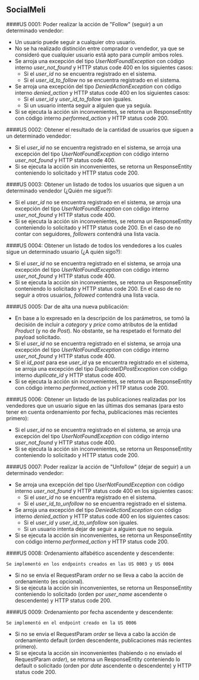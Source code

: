 ## SocialMeli

####US 0001: Poder realizar la acción de "Follow" (seguir) a un determinado vendedor:
- Un usuario puede seguir a cualquier otro usuario.
- No se ha realizado distinción entre comprador o vendedor, ya que se consideró que cualquier usuario está apto para cumplir ambos roles.
- Se arroja una excepción del tipo _UserNotFoundException_ con código interno _user_not_found_ y HTTP status code 400 en los siguientes casos:
  * Si el _user_id_ no se encuentra registrado en el sistema.
  * Si el _user_id_to_follow_ no se encuentra registrado en el sistema.
- Se arroja una excepción del tipo _DeniedActionException_ con código interno _denied_action_ y HTTP status code 400 en los siguientes casos:
  * Si el _user_id_ y _user_id_to_follow_ son iguales.
  * Si un usuario intenta seguir a alguien que ya seguía.
- Si se ejecuta la acción sin inconvenientes, se retorna un ResponseEntity con código interno _performed_action_ y HTTP status code 200.

####US 0002: Obtener el resultado de la cantidad de usuarios que siguen a un determinado vendedor:
- Si el _user_id_ no se encuentra registrado en el sistema, se arroja una excepción del tipo _UserNotFoundException_ con código interno _user_not_found_ y HTTP status code 400.
- Si se ejecuta la acción sin inconvenientes, se retorna un ResponseEntity conteniendo lo solicitado y HTTP status code 200.

####US 0003: Obtener un listado de todos los usuarios que siguen a un determinado vendedor (¿Quién me sigue?):
- Si el _user_id_ no se encuentra registrado en el sistema, se arroja una excepción del tipo _UserNotFoundException_ con código interno _user_not_found_ y HTTP status code 400.
- Si se ejecuta la acción sin inconvenientes, se retorna un ResponseEntity conteniendo lo solicitado y HTTP status code 200. En el caso de no contar con seguidores, _followers_ contendrá una lista vacía.

####US 0004: Obtener un listado de todos los vendedores a los cuales sigue un determinado usuario (¿A quién sigo?):
- Si el _user_id_ no se encuentra registrado en el sistema, se arroja una excepción del tipo _UserNotFoundException_ con código interno _user_not_found_ y HTTP status code 400.
- Si se ejecuta la acción sin inconvenientes, se retorna un ResponseEntity conteniendo lo solicitado y HTTP status code 200. En el caso de no seguir a otros usuarios, _followed_ contendrá una lista vacía.

####US 0005: Dar de alta una nueva publicación:
- En base a lo expresado en la descripción de los parámetros, se tomó la decisión de incluir a _category_ y _price_ como atributos de la entidad _Product_ (y no de _Post_). No obstante, se ha respetado el formato del payload solicitado.
- Si el _user_id_ no se encuentra registrado en el sistema, se arroja una excepción del tipo _UserNotFoundException_ con código interno _user_not_found_ y HTTP status code 400.
- Si el _id_post_ para ese _user_id_ ya se encuentra registrado en el sistema, se arroja una excepción del tipo _DuplicateIDPostException_ con código interno _duplicate_id_ y HTTP status code 400.
- Si se ejecuta la acción sin inconvenientes, se retorna un ResponseEntity con código interno _performed_action_ y HTTP status code 200.

####US 0006: Obtener un listado de las publicaciones realizadas por los vendedores que un usuario sigue en las últimas dos semanas (para esto tener en cuenta ordenamiento por fecha, publicaciones más recientes primero):
- Si el _user_id_ no se encuentra registrado en el sistema, se arroja una excepción del tipo _UserNotFoundException_ con código interno _user_not_found_ y HTTP status code 400.
- Si se ejecuta la acción sin inconvenientes, se retorna un ResponseEntity conteniendo lo solicitado y HTTP status code 200.

####US 0007: Poder realizar la acción de "Unfollow" (dejar de seguir) a un determinado vendedor:
- Se arroja una excepción del tipo _UserNotFoundException_ con código interno _user_not_found_ y HTTP status code 400 en los siguientes casos:
  * Si el _user_id_ no se encuentra registrado en el sistema.
  * Si el _user_id_to_unfollow_ no se encuentra registrado en el sistema.
- Se arroja una excepción del tipo _DeniedActionException_ con código interno _denied_action_ y HTTP status code 400 en los siguientes casos:
  * Si el _user_id_ y _user_id_to_unfollow_ son iguales.
  * Si un usuario intenta dejar de seguir a alguien que no seguía.
- Si se ejecuta la acción sin inconvenientes, se retorna un ResponseEntity con código interno _performed_action_ y HTTP status code 200.

####US 0008: Ordenamiento alfabético ascendente y descendente:

`Se implementó en los endpoints creados en las US 0003 y US 0004`
- Si no se envia el RequestParam _order_ no se lleva a cabo la acción de ordenamiento (es opcional).
- Si se ejecuta la acción sin inconvenientes, se retorna un ResponseEntity conteniendo lo solicitado (orden por _user_name_ ascendente o descendente) y HTTP status code 200.

####US 0009: Ordenamiento por fecha ascendente y descendente:

`Se implementó en el endpoint creado en la US 0006`
- Si no se envia el RequestParam _order_ se lleva a cabo la acción de ordenamiento default (orden descendente, publicaciones más recientes primero).
- Si se ejecuta la acción sin inconvenientes (habiendo o no enviado el RequestParam _order_), se retorna un ResponseEntity conteniendo lo default o solicitado (orden por _date_ ascendente o descendente) y HTTP status code 200.